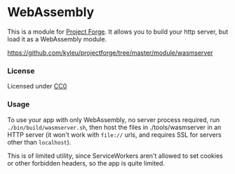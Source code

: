# WebAssembly

This is a module for [Project Forge](https://projectforge.dev). It allows you to build your http server, but load it as a WebAssembly module. 

https://github.com/kyleu/projectforge/tree/master/module/wasmserver

### License

Licensed under [CC0](https://creativecommons.org/publicdomain/zero/1.0)

### Usage

To use your app with only WebAssembly, no server process required, run `./bin/build/wasmserver.sh`, then host the files in ./tools/wasmserver in an HTTP server (it won't work with `file://` urls, and requires SSL for servers other than `localhost`).

This is of limited utility, since ServiceWorkers aren't allowed to set cookies or other forbidden headers, so the app is quite limited. 
